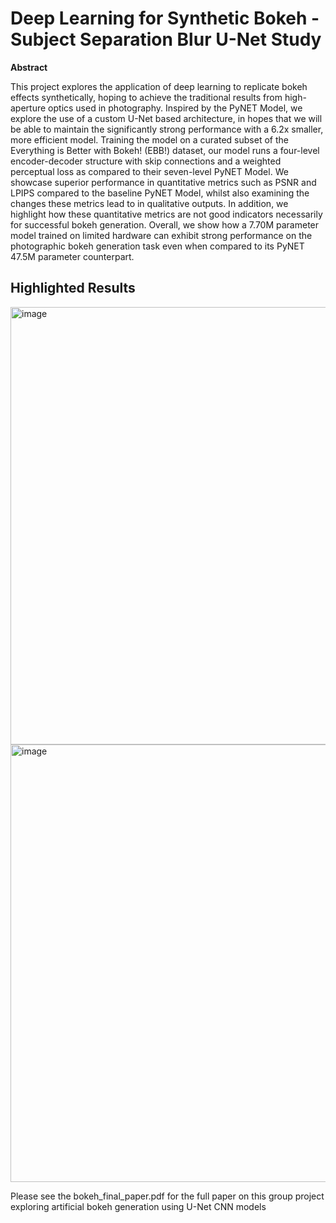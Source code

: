 # Deep Learning for Synthetic Bokeh - Subject Separation Blur U-Net Study

**Abstract**

This project explores the application of deep learning to replicate bokeh effects
synthetically, hoping to achieve the traditional results from high-aperture optics
used in photography. Inspired by the PyNET Model, we explore the use of a custom U-Net based architecture, in hopes that we will be able to maintain the significantly strong performance with a 6.2x smaller, more efficient model. Training the
model on a curated subset of the Everything is Better with Bokeh! (EBB!) dataset,
our model runs a four-level encoder-decoder structure with skip connections and
a weighted perceptual loss as compared to their seven-level PyNET Model. We
showcase superior performance in quantitative metrics such as PSNR and LPIPS
compared to the baseline PyNET Model, whilst also examining the changes these
metrics lead to in qualitative outputs. In addition, we highlight how these quantitative metrics are not good indicators necessarily for successful bokeh generation.
Overall, we show how a 7.70M parameter model trained on limited hardware can
exhibit strong performance on the photographic bokeh generation task even when
compared to its PyNET 47.5M parameter counterpart.

## Highlighted Results

<img width="700" alt="image" src="https://github.com/user-attachments/assets/574af571-01ff-4a45-ad5a-edbc5611f370" />
<img width="700" alt="image" src="https://github.com/user-attachments/assets/b7e92ba6-0649-4676-bb3a-237594678f52" />

Please see the bokeh_final_paper.pdf for the full paper on this group project exploring artificial bokeh generation using U-Net CNN models
